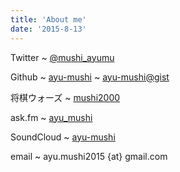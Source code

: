 ```yaml
---
title: 'About me'
date: '2015-8-13'
---
```


Twitter
  ~ [\@mushi\_ayumu](https://twitter.com/mushi_ayumu)

Github
  ~ [ayu-mushi](https://github.com/ayu-mushi)
  ~ [ayu-mushi@gist](https://gist.github.com/ayu-mushi)

将棋ウォーズ
  ~ [mushi2000](http://shogiwars.heroz.jp/users/history/mushi2000)

ask.fm
  ~ [ayu\_mushi](http://ask.fm/ayu_mushi)

SoundCloud
  ~ [ayu-mushi](https://soundcloud.com/ayu-mushi)

email
  ~ ayu.mushi2015 {at} gmail.com
